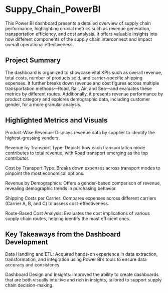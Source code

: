 # Suppy_Chain_PowerBI
This Power BI dashboard presents a detailed overview of supply chain performance, highlighting crucial metrics such as revenue generation, transportation efficiency, and cost analysis. It offers valuable insights into how different components of the supply chain interconnect and impact overall operational effectiveness.

## Project Summary
The dashboard is organized to showcase vital KPIs such as overall revenue, total costs, number of products sold, and carrier-specific shipping expenses. It further breaks down revenue and cost figures across multiple transportation methods—Road, Rail, Air, and Sea—and evaluates these metrics by different routes. Additionally, it presents revenue performance by product category and explores demographic data, including customer gender, for a more granular analysis.

## Highlighted Metrics and Visuals

Product-Wise Revenue: Displays revenue data by supplier to identify the highest-grossing vendors.

Revenue by Transport Type: Depicts how each transportation mode contributes to total revenue, with Road transport emerging as the top contributor.

Cost by Transport Type: Breaks down expenses across transport modes to pinpoint the most economical options.

Revenue by Demographics: Offers a gender-based comparison of revenue, revealing demographic trends in purchasing behavior.

Shipping Costs per Carrier: Compares expenses across different carriers (Carrier A, B, and C) to assess cost-effectiveness.

Route-Based Cost Analysis: Evaluates the cost implications of various supply chain routes, helping identify the most efficient ones.

## Key Takeaways from the Dashboard Development

Data Handling and ETL: Acquired hands-on experience in data extraction, transformation, and integration using Power BI’s tools to ensure data accuracy and consistency.

Dashboard Design and Insights: Improved the ability to create dashboards that are both visually intuitive and rich in insights, tailored to support supply chain decision-making.

